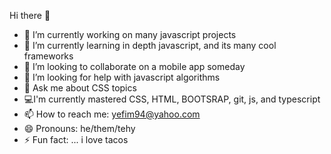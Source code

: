  Hi there 👋



- 🔭 I’m currently working on many javascript projects
- 🌱 I’m currently learning in depth javascript, and its many cool frameworks
- 👯 I’m looking to collaborate on a mobile app someday
- 🤔 I’m looking for help with javascript algorithms
- 💬 Ask me about CSS topics
- 💻I'm currently mastered CSS, HTML, BOOTSRAP, git, js, and typescript
- 📫 How to reach me: yefim94@yahoo.com
- 😄 Pronouns: he/them/tehy
- ⚡ Fun fact: ... i love tacos
